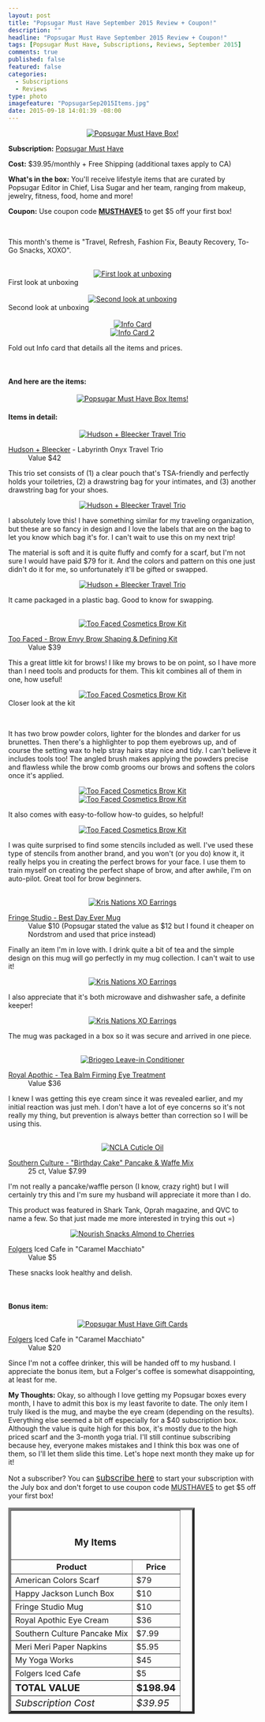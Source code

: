 ```yaml
---
layout: post
title: "Popsugar Must Have September 2015 Review + Coupon!"
description: ""
headline: "Popsugar Must Have September 2015 Review + Coupon!"
tags: [Popsugar Must Have, Subscriptions, Reviews, September 2015]
comments: true
published: false
featured: false
categories: 
  - Subscriptions
  - Reviews
type: photo
imagefeature: "PopsugarSep2015Items.jpg"
date: 2015-09-18 14:01:39 -08:00
---
```


<center><a href="http://popsu.gr/vXrB" target="_blank">
<img src="/images/PopsugarSep2015Package.jpg" border="0" style="border:none;max-width:100%;" alt="Popsugar Must Have Box!" />
</a></center>

<p><b>Subscription:</b> <a href="http://popsu.gr/vXrB" target="_blank">Popsugar Must Have</a></p>
<p><b>Cost:</b> $39.95/monthly + Free Shipping (additional taxes apply to CA)</p>
<p><b>What's in the box:</b> You'll receive lifestyle items that are curated by Popsugar Editor in Chief, Lisa Sugar and her team, ranging from makeup, jewelry, fitness, food, home and more!</p>
<p><b>Coupon:</b> Use coupon code <a href="http://popsu.gr/vXrB" target="_blank"><b>MUSTHAVE5</b></a> to get $5 off your first box!</p>
<br>

<p>This month's theme is "Travel, Refresh, Fashion Fix, Beauty Recovery, To-Go Snacks, XOXO".</p>
<br>

<center><a href="http://popsu.gr/vXrB" target="_blank">
<img src="/images/PopsugarSep2015OpenBox.jpg" border="0" style="border:none;max-width:100%;" alt="First look at unboxing" />
</a></center>
<figcaption>First look at unboxing</figcaption>
<br>

<center><a href="http://popsu.gr/vXrB" target="_blank">
<img src="/images/PopsugarSep2015OpenBox2.jpg" border="0" style="border:none;max-width:100%;" alt="Second look at unboxing" />
</a></center>
<figcaption>Second look at unboxing</figcaption>
<br>

<center><a href="http://popsu.gr/vXrB" target="_blank">
<img src="/images/PopsugarSep2015Info.jpg" border="0" style="border:none;max-width:100%;" alt="Info Card" />
</a></center>
<center><a href="http://popsu.gr/vXrB" target="_blank">
<img src="/images/PopsugarSep2015Info2.jpg" border="0" style="border:none;max-width:100%;" alt="Info Card 2" />
</a></center>
<p>Fold out Info card that details all the items and prices.</p>
<br>

<H4>And here are the items:</H4>
<center><a href="http://popsu.gr/vXrB" target="_blank">
<img src="/images/PopsugarSep2015Items.jpg" border="0" style="border:none;max-width:100%;" alt="Popsugar Must Have Box Items!" />
</a></center>

<H4>Items in detail:</H4>

<center><a href="http://popsu.gr/vXrB" target="_blank">
<img src="/images/PopsugarSep2015Bag.jpg" border="0" style="border:none;max-width:100%;" alt="Hudson + Bleecker Travel Trio" />
</a></center>

<DL>
<DT><a href="http://www.hudsonandbleecker.com" target="_blank">Hudson + Bleecker</a> - Labyrinth Onyx Travel Trio</DT>
<DD>Value $42</DD>
</DL>

<p>This trio set consists of (1) a clear pouch that's TSA-friendly and perfectly holds your toiletries, (2) a drawstring bag for your intimates, and (3) another drawstring bag for your shoes.</p>

<center><a href="http://popsu.gr/vXrB" target="_blank">
<img src="/images/PopsugarSep2015BagCollage.jpg" border="0" style="border:none;max-width:100%;" alt="Hudson + Bleecker Travel Trio" />
</a></center>

<p>I absolutely love this! I have something similar for my traveling organization, but these are so fancy in design and I love the labels that are on the bag to let you know which bag it's for. I can't wait to use this on my next trip!</p>

<p>The material is soft and it is quite fluffy and comfy for a scarf, but I'm not sure I would have paid $79 for it. And the colors and pattern on this one just didn't do it for me, so unfortunately it'll be gifted or swapped.</p>

<center><a href="http://popsu.gr/vXrB" target="_blank">
<img src="/images/PopsugarSep2015Bags2.jpg" border="0" style="border:none;max-width:100%;" alt="Hudson + Bleecker Travel Trio" />
</a></center>

<p>It came packaged in a plastic bag. Good to know for swapping.</p>
<br>

<center><a href="http://popsu.gr/vXrB" target="_blank">
<img src="/images/PopsugarSep2015BrowCollage.jpg" border="0" style="border:none;max-width:100%;" alt="Too Faced Cosmetics Brow Kit" />
</a></center>

<DL>
<DT><a href="https://www.toofaced.com/p/brows/brow-envy-kit/" target="_blank">Too Faced - Brow Envy Brow Shaping & Defining Kit</a></DT>
<DD>Value $39</DD>
</DL>

<p>This a great little kit for brows! I like my brows to be on point, so I have more than I need tools and products for them. This kit combines all of them in one, how useful!</p>

<center><a href="http://popsu.gr/vXrB" target="_blank">
<img src="/images/PopsugarSep2015Brow2.jpg" border="0" style="border:none;max-width:100%;" alt="Too Faced Cosmetics Brow Kit" />
</a></center>
<figcaption>Closer look at the kit</p>
<br>

<p>It has two brow powder colors, lighter for the blondes and darker for us brunettes. Then there's a highlighter to pop them eyebrows up, and of course the setting wax to help stray hairs stay nice and tidy. I can't believe it includes tools too! The angled brush makes applying the powders precise and flawless while the brow comb grooms our brows and softens the colors once it's applied.</p>

<center><a href="http://popsu.gr/vXrB" target="_blank">
<img src="/images/PopsugarSep2015Brow3.jpg" border="0" style="border:none;max-width:100%;" alt="Too Faced Cosmetics Brow Kit" />
</a></center>

<center><a href="http://popsu.gr/vXrB" target="_blank">
<img src="/images/PopsugarSep2015Brow4.jpg" border="0" style="border:none;max-width:100%;" alt="Too Faced Cosmetics Brow Kit" />
</a></center>

<p>It also comes with easy-to-follow how-to guides, so helpful!</p>

<center><a href="http://popsu.gr/vXrB" target="_blank">
<img src="/images/PopsugarSep2015Brow5.jpg" border="0" style="border:none;max-width:100%;" alt="Too Faced Cosmetics Brow Kit" />
</a></center>

<p>I was quite surprised to find some stencils included as well. I've used these type of stencils from another brand, and you won't (or you do) know it, it really helps you in creating the perfect brows for your face. I use them to train myself on creating the perfect shape of brow, and after awhile, I'm on auto-pilot. Great tool for brow beginners.</p>
<br>

<center><a href="http://popsu.gr/vXrB" target="_blank">
<img src="/images/PopsugarSep2015Ears.jpg" border="0" style="border:none;max-width:100%;" alt="Kris Nations XO Earrings" />
</a></center>

<DL>
<DT><a href="http://shop.nordstrom.com/s/fringe-studio-best-day-ever-mug/4086813?origin=category-personalizedsort&contextualcategoryid=0&fashionColor=&resultback=875" target="_blank">Fringe Studio - Best Day Ever Mug</a></DT>
<DD>Value $10 (Popsugar stated the value as $12 but I found it cheaper on Nordstrom and used that price instead)</DD>
</DL>

<p>Finally an item I'm in love with. I drink quite a bit of tea and the simple design on this mug will go perfectly in my mug collection. I can't wait to use it!</p>

<center><a href="http://popsu.gr/vXrB" target="_blank">
<img src="/images/PopsugarSep2015Ears2.jpg" border="0" style="border:none;max-width:100%;" alt="Kris Nations XO Earrings" />
</a></center>
<p>I also appreciate that it's both microwave and dishwasher safe, a definite keeper!</p>

<center><a href="http://popsu.gr/vXrB" target="_blank">
<img src="/images/PopsugarSep2015Ears3.jpg" border="0" style="border:none;max-width:100%;" alt="Kris Nations XO Earrings" />
</a></center>
<p>The mug was packaged in a box so it was secure and arrived in one piece.</p>
<br>

<center><a href="http://popsu.gr/vXrB" target="_blank">
<img src="/images/PopsugarSep2015Hair.jpg" border="0" style="border:none;max-width:100%;" alt="Briogeo Leave-in Conditioner" />
</a></center>
<DL>
<DT><a href="http://www.royalapothic.com/products/tea-balm-firming-eye-treatment" target="_blank">Royal Apothic - Tea Balm Firming Eye Treatment</a></DT>
<DD>Value $36</DD>
</DL>

<p>I knew I was getting this eye cream since it was revealed earlier, and my initial reaction was just meh. I don't have a lot of eye concerns so it's not really my thing, but prevention is always better than correction so I will be using this.</p>
<br>

<center><a href="http://popsu.gr/vXrB" target="_blank">
<img src="/images/PopsugarSep2015Nail.jpg" border="0" style="border:none;max-width:100%;" alt="NCLA Cuticle Oil" />
</a></center>

<DL>
<DT><a href="http://southernculturefoods.com/collections/pancake-waffle-mix/products/birthday-cake-pancake-and-waffle-mix-1" target="_blank">Southern Culture - "Birthday Cake" Pancake & Waffe Mix</a></DT>
<DD>25 ct, Value $7.99</DD>
</DL>

<p>I'm not really a pancake/waffle person (I know, crazy right) but I will certainly try this and I'm sure my husband will appreciate it more than I do.</p>

<p>This product was featured in Shark Tank, Oprah magazine, and QVC to name a few. So that just made me more interested in trying this out =)</p>

<center><a href="http://popsu.gr/vXrB" target="_blank">
<img src="/images/PopsugarSep2015Snack.jpg" border="0" style="border:none;max-width:100%;" alt="Nourish Snacks Almond to Cherries" />
</a></center>

<DL>
<DT><a href="http://www.folgerscoffee.com" target="_blank">Folgers</a> Iced Cafe in "Caramel Macchiato"</DT>
<DD>Value $5</DD>
</DL>

<p>These snacks look healthy and delish.</p>

<br>

<H4><i class="icon-gift"></i> Bonus item:</H4>

<center><a href="http://popsu.gr/vXrB" target="_blank">
<img src="/images/PopsugarSep2015GiftCard.jpg" border="0" style="border:none;max-width:100%;" alt="Popsugar Must Have Gift Cards" />
</a></center>

<DL>
<DT><a href="http://www.folgerscoffee.com" target="_blank">Folgers</a> Iced Cafe in "Caramel Macchiato"</DT>
<DD>Value $20</DD>
</DL>

<p>Since I'm not a coffee drinker, this will be handed off to my husband. I appreciate the bonus item, but a Folger's coffee is somewhat disappointing, at least for me.</p>

<p><i class="icon-exclamation-sign"></i><b> My Thoughts:</b> Okay, so although I love getting my Popsugar boxes every month, I have to admit this box is my least favorite to date. The only item I truly liked is the mug, and maybe the eye cream (depending on the results). Everything else seemed a bit off especially for a $40 subscription box. Although the value is quite high for this box, it's mostly due to the high priced scarf and the 3-month yoga trial. I'll still continue subscribing because hey, everyone makes mistakes and I think this box was one of them, so I'll let them slide this time. Let's hope next month they make up for it!</p>

<p>Not a subscriber? You can <a href="http://popsu.gr/vXrB" target="_blank"><big>subscribe here</big></a> to start your subscription with the July box and don't forget to use coupon code <a href="http://popsu.gr/vXrB" target="_blank">MUSTHAVE5</a> to get $5 off your first box!</p>

<TABLE  BORDER="5" style="width:75%">
   <TR>
      <TH COLSPAN="2">
         <H3><BR><center>My Items</center></H3>
      </TH>
   </TR>
      <TH>Product</TH>
      <TH>Price</TH>
  <TR>
      <TD>American Colors Scarf</TD>
      <TD>$79</TD>
   </TR>
   <TR>
      <TD>Happy Jackson Lunch Box</TD>
      <TD>$10</TD>
   </TR>
    <TR>
      <TD>Fringe Studio Mug</TD>
      <TD>$10</TD>
   </TR>
    <TR>
      <TD>Royal Apothic Eye Cream</TD>
      <TD>$36</TD>
   </TR>
    <TR>
      <TD>Southern Culture Pancake Mix</TD>
      <TD>$7.99</TD>
   </TR>
   <TR>
      <TD>Meri Meri Paper Napkins</TD>
      <TD>$5.95</TD>
   </TR>
   <TR>
      <TD>My Yoga Works</TD>
      <TD>$45</TD>
   </TR>
   <TR>
      <TD>Folgers Iced Cafe</TD>
      <TD>$5</TD>
   </TR>
   <TR>
      <TD><b><big>TOTAL VALUE</big></b></TD>
      <TD><b><big>$198.94</big></b></TD>
   </TR>
   <TR>
      <TD><i><big>Subscription Cost</big></i></TD>
      <TD><i><big>$39.95</big></i></TD>
   </TR>
</TABLE>
